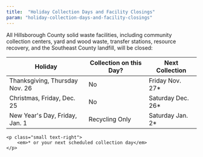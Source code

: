 ```yaml
---
title:  "Holiday Collection Days and Facility Closings"
param: "holiday-collection-days-and-facility-closings"
---
```


All Hillsborough County solid waste facilities, including community collection centers, yard and wood waste, transfer stations, resource recovery, and the Southeast County landfill, will be closed:

<div class="table-responsive">
	<table class="table table-striped table-condensed">
		<thead>
			<tr>
				<th>Holiday</th>
				<th>Collection on this Day?</th>
				<th>Next Collection</th>
			</tr>
		</thead>
		<tbody>
			<tr>
				<td>Thanksgiving, Thursday Nov. 26</td>
				<td>No</td>
				<td>Friday Nov. 27*</td>
			</tr>
			<tr>
				<td>Christmas, Friday, Dec. 25</td>
				<td>No</td>
				<td>Saturday Dec. 26*</td>
			</tr>
			<tr>
				<td>New Year's Day, Friday, Jan. 1</td>
				<td>Recycling Only</td>
				<td>Saturday Jan. 2*</td>
			</tr>
		</tbody>
	</table>

	<p class="small text-right">
		<em>* or your next scheduled collection day</em>
	</p>
